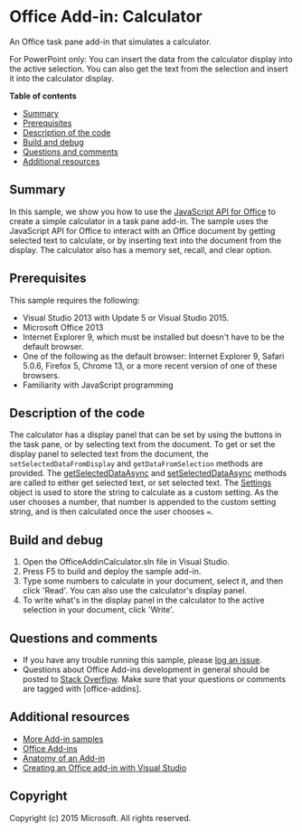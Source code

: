# Office Add-in: Calculator

An Office task pane add-in that simulates a calculator. 

For PowerPoint only: You can insert the data from the calculator display into the active selection. You can also get the text from the selection and insert it into the calculator display.

**Table of contents**

* [Summary](#summary)
* [Prerequisites](#prerequisites)
* [Description of the code](#codedescription)
* [Build and debug](#build)
* [Questions and comments](#questions)
* [Additional resources](#additional-resources)

<a name="summary"></a>
## Summary

In this sample, we show you how to use the [JavaScript API for Office](https://msdn.microsoft.com/en-us/library/office/fp142185.aspx) to create a simple calculator in a task pane add-in. 
The sample uses the JavaScript API for Office to interact with an Office document by getting selected text to calculate, or by inserting text into the document from the display. 
The calculator also has a memory set, recall, and clear option.

<a name="prerequisites"></a>
## Prerequisites

This sample requires the following:  

- Visual Studio 2013 with Update 5 or Visual Studio 2015.  
- Microsoft Office 2013
- Internet Explorer 9, which must be installed but doesn't have to be the default browser. 
- One of the following as the default browser: Internet Explorer 9, Safari 5.0.6, Firefox 5, Chrome 13, or a more recent version of one of these browsers.
- Familiarity with JavaScript programming

<a name="codedescription"></a>
## Description of the code

The calculator has a display panel that can be set by using the buttons in the task pane, or by selecting text from the document. 
To get or set the display panel to selected text from the document, the `setSelectedDataFromDisplay` and `getDataFromSelection` methods are provided. The [getSelectedDataAsync](https://msdn.microsoft.com/en-us/library/office/fp142294.aspx) and [setSelectedDataAsync](https://msdn.microsoft.com/EN-US/library/office/fp142145.aspx) methods are called to either get selected text, or set selected text. 
The [Settings](https://msdn.microsoft.com/EN-US/library/office/fp142179.aspx) object is used to store the string to calculate as a custom setting. As the user chooses a number, that number is appended to the custom setting string, and is then calculated once the user chooses `=`.

<a name="build"></a>
## Build and debug

1. Open the OfficeAddinCalculator.sln file in Visual Studio.
2. Press F5 to build and deploy the sample add-in.
3. Type some numbers to calculate in your document, select it, and then click 'Read'. You can also use the calculator's display panel.
4. To write what's in the display panel in the calculator to the active selection in your document, click 'Write'.

<a name="questions"></a>

## Questions and comments

- If you have any trouble running this sample, please [log an issue](https://github.com/OfficeDev/Office-Add-in-Calculator/issues).
- Questions about Office Add-ins development in general should be posted to [Stack Overflow](http://stackoverflow.com/questions/tagged/office-addins). Make sure that your questions or comments are tagged with [office-addins].

<a name="additional-resources"></a>
## Additional resources

- [More Add-in samples](https://github.com/OfficeDev?utf8=%E2%9C%93&query=-Add-in)
- [Office Add-ins](http://msdn.microsoft.com/library/office/jj220060.aspx)
- [Anatomy of an Add-in](https://msdn.microsoft.com/library/office/jj220082.aspx#StartBuildingApps_AnatomyofApp)
- [Creating an Office add-in with Visual Studio](https://msdn.microsoft.com/library/office/fp179827.aspx#Tools_CreatingWithVS)

## Copyright
Copyright (c) 2015 Microsoft. All rights reserved.
